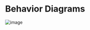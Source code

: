 # Behavior Diagrams

![image](https://user-images.githubusercontent.com/89759853/133655306-ab257b88-8b8b-44ab-97f3-55b3f39e0ba9.png)